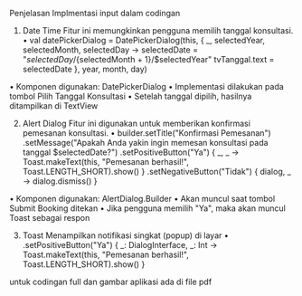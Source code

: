 Penjelasan Implmentasi input dalam codingan
1)	Date Time
Fitur ini memungkinkan pengguna memilih tanggal konsultasi.
•	val datePickerDialog = DatePickerDialog(this,
    { _, selectedYear, selectedMonth, selectedDay ->
        selectedDate = "$selectedDay/${selectedMonth + 1}/$selectedYear"
        tvTanggal.text = selectedDate
    }, year, month, day)

•	Komponen digunakan: DatePickerDialog
•	Implementasi dilakukan pada tombol Pilih Tanggal Konsultasi
•	Setelah tanggal dipilih, hasilnya ditampilkan di TextView

2)	Alert Dialog
Fitur ini digunakan untuk memberikan konfirmasi pemesanan konsultasi.
•	builder.setTitle("Konfirmasi Pemesanan")
    .setMessage("Apakah Anda yakin ingin memesan konsultasi pada tanggal $selectedDate?")
    .setPositiveButton("Ya") { _, _ ->
        Toast.makeText(this, "Pemesanan berhasil!", Toast.LENGTH_SHORT).show()
    }
    .setNegativeButton("Tidak") { dialog, _ ->
        dialog.dismiss()
    }

•	Komponen digunakan: AlertDialog.Builder
•	Akan muncul saat tombol Submit Booking ditekan
•	Jika pengguna memilih "Ya", maka akan muncul Toast sebagai respon

3)	Toast
Menampilkan notifikasi singkat (popup) di layar
•	.setPositiveButton("Ya") { _: DialogInterface, _: Int ->
    Toast.makeText(this, "Pemesanan berhasil!", Toast.LENGTH_SHORT).show()
}


untuk codingan full dan gambar aplikasi ada di file pdf
